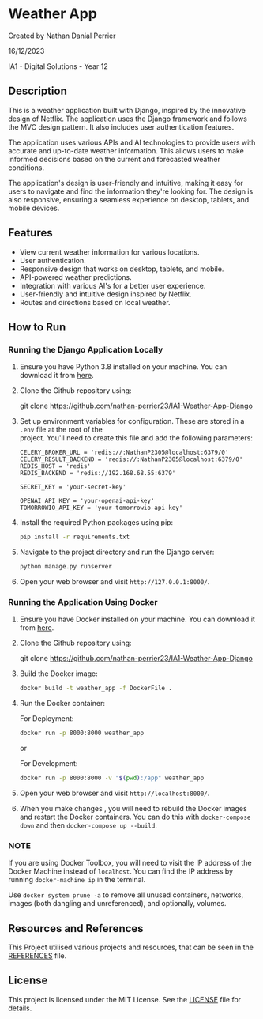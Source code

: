 # Weather App

Created by Nathan Danial Perrier

16/12/2023

IA1 - Digital Solutions - Year 12

## Description

This is a weather application built with Django, inspired by the innovative design of Netflix. The application uses the Django framework and follows the MVC design pattern. It also includes user authentication features.

The application uses various APIs and AI technologies to provide users with accurate and up-to-date weather information. This allows users to make informed decisions based on the current and forecasted weather conditions.

The application's design is user-friendly and intuitive, making it easy for users to navigate and find the information they're looking for. The design is also responsive, ensuring a seamless experience on desktop, tablets, and mobile devices.

## Features

- View current weather information for various locations.
- User authentication.
- Responsive design that works on desktop, tablets, and mobile.
- API-powered weather predictions.
- Integration with various AI's for a better user experience.
- User-friendly and intuitive design inspired by Netflix.
- Routes and directions based on local weather.

## How to Run

### Running the Django Application Locally

1. Ensure you have Python 3.8 installed on your machine. You can download it from [here](https://www.python.org/downloads/).

2. Clone the Github repository using:

    git clone https://github.com/nathan-perrier23/IA1-Weather-App-Django

3. Set up environment variables for configuration. These are stored in a `.env` file at the root of the        
    project. You'll need to create this file and add the following parameters:

    ```properties
    CELERY_BROKER_URL = 'redis://:NathanP2305@localhost:6379/0'
    CELERY_RESULT_BACKEND = 'redis://:NathanP2305@localhost:6379/0'
    REDIS_HOST = 'redis'
    REDIS_BACKEND = 'redis://192.168.68.55:6379'

    SECRET_KEY = 'your-secret-key'

    OPENAI_API_KEY = 'your-openai-api-key'
    TOMORROWIO_API_KEY = 'your-tomorrowio-api-key'
    ```

3. Install the required Python packages using pip:

    ```sh
    pip install -r requirements.txt
    ```

4. Navigate to the project directory and run the Django server:

    ```sh
    python manage.py runserver
    ```

5. Open your web browser and visit `http://127.0.0.1:8000/`.

### Running the Application Using Docker

1. Ensure you have Docker installed on your machine. You can download it from [here](https://www.docker.com/products/docker-desktop).

2. Clone the Github repository using:

    git clone https://github.com/nathan-perrier23/IA1-Weather-App-Django

3. Build the Docker image:

    ```sh
    docker build -t weather_app -f DockerFile .
    ```

4. Run the Docker container:

    For Deployment:

    ```sh
    docker run -p 8000:8000 weather_app
    ```

    or 

    For Development:

    ```sh 
    docker run -p 8000:8000 -v "$(pwd):/app" weather_app
    ```

5. Open your web browser and visit `http://localhost:8000/`.

6. When you make changes , you will need to rebuild the Docker images and restart the Docker containers. You 
    can do this with `docker-compose down` and then `docker-compose up --build`.

### NOTE

If you are using Docker Toolbox, you will need to visit the IP address of the Docker Machine instead of `localhost`. You can find the IP address by running `docker-machine ip` in the terminal.

 Use `docker system prune -a` to remove all unused containers, networks, images (both dangling and unreferenced), and optionally, volumes.

## Resources and References

This Project utilised various projects and resources, that can be seen in the [REFERENCES](REFERENCES.md) file.

## License

This project is licensed under the MIT License. See the [LICENSE](LICENSE.md) file for details.